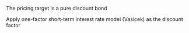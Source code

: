 The pricing target is a pure discount bond

Apply one-factor short-term interest rate model (Vasicek) as the discount factor
